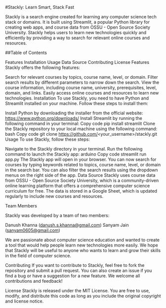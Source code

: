 #Stackly: Learn Smart, Stack Fast

Stackly is a search engine created for learning any computer science tech stack or domains. It is built using Streamlit, a popular Python library for creating web apps, and course data from OSSU - Open Source Society University. Stackly helps users to learn new technologies quickly and efficiently by providing a way to search for relevant online courses and resources.

##Table of Contents

Features
Installation
Usage
Data Source
Contributing
License
Features
Stackly offers the following features:

Search for relevant courses by topics, course name, level, or domain.
Filter search results by different parameters to narrow down the search.
View the course information, including course name, university, prerequisites, level, domain, and links.
Easily access online courses and resources to learn new technologies.
Installation
To use Stackly, you need to have Python and Streamlit installed on your machine. Follow these steps to install them:

Install Python by downloading the installer from the official website: https://www.python.org/downloads/
Install Streamlit by running the following command in your terminal:
Copy code
pip install streamlit
Clone the Stackly repository to your local machine using the following command:
bash
Copy code
git clone https://github.com/<your_username>/stackly.git
Usage
To use Stackly, follow these steps:

Navigate to the Stackly directory in your terminal.
Run the following command to launch the Stackly app:
arduino
Copy code
streamlit run app.py
The Stackly app will open in your browser. You can now search for courses by typing keywords related to topics, course name, level, or domain in the search bar. You can also filter the search results using the dropdown menus on the right side of the app.
Data Source
Stackly uses course data from OSSU - Open Source Society University, which is a community-driven online learning platform that offers a comprehensive computer science curriculum for free. The data is stored in a Google Sheet, which is updated regularly to include new courses and resources.

Team Members

Stackly was developed by a team of two members:

Danush Khanna (danush.s.khanna@gmail.com)
Sanyam Jain (sanyam0605@gmail.com)

We are passionate about computer science education and wanted to create a tool that would help people learn new technologies more easily. We hope that Stackly will be useful to anyone who wants to learn and grow their skills in the field of computer science.

Contributing
If you want to contribute to Stackly, feel free to fork the repository and submit a pull request. You can also create an issue if you find a bug or have a suggestion for a new feature. We welcome all contributions and feedback!

License
Stackly is released under the MIT License. You are free to use, modify, and distribute this code as long as you include the original copyright and license notice.
